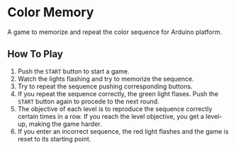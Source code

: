 # Color Memory
A game to memorize and repeat the color sequence for Arduino platform.

## How To Play
1. Push the `START` button to start a game.
2. Watch the lights flashing and try to memorize the sequence.
3. Try to repeat the sequence pushing corresponding buttons.
4. If you repeat the sequence correctly, the green light flases.  Push the `START` button again to procede to the next round.
5. The objective of each level is to reproduce the sequence correctly certain times in a row. If you reach the level objective, you get a level-up, making the game harder.
6. If you enter an incorrect sequence, the red light flashes and the game is reset to its starting point.
